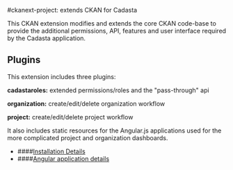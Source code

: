 #ckanext-project: extends CKAN for Cadasta

This CKAN extension modifies and extends the core CKAN code-base to provide the additional permissions, API, features and user interface required by the Cadasta application.

## Plugins
This extension includes three plugins:   

**cadastaroles:** extended permissions/roles and the "pass-through" api

**organization:** create/edit/delete organization workflow

**project:** create/edit/delete project workflow

It also includes static resources for the Angular.js applications used for the more complicated project and organization dashboards.


- ####[Installation Details](https://github.com/Cadasta/ckanext-project/blob/master/docs/extension-installation.md)
- ####[Angular application details](https://github.com/Cadasta/ckanext-project/blob/master/docs/cadasta-angular-readme.md)